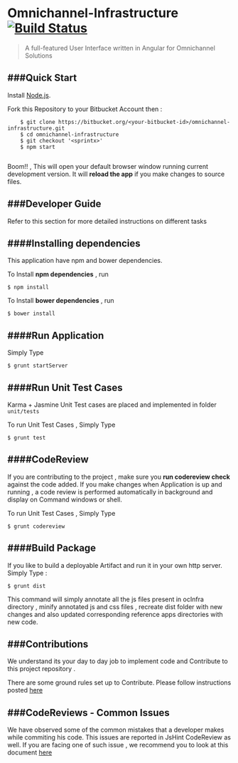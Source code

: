Omnichannel-Infrastructure  [![Build Status](http://ec2-54-72-70-139.eu-west-1.compute.amazonaws.com:8080/buildStatus/icon?job=OCIA-Dev-Client)](http://ec2-54-72-70-139.eu-west-1.compute.amazonaws.com:8080/job/OCIA-Dev-Client/)
================================

> A full-featured User Interface written in Angular for Omnichannel Solutions 

###Quick Start
---

Install [Node.js](https://nodejs.org/download/).

Fork this Repository to your Bitbucket Account then :
   
```
    $ git clone https://bitbucket.org/<your-bitbucket-id>/omnichannel-infrastructure.git
    $ cd omnichannel-infrastructure
    $ git checkout '<sprintx>'
    $ npm start
   
```

Boom!! , This will open your default browser window running current development version. It will **reload the app** if you make changes to source files.


###Developer Guide
---

Refer to this section for more detailed instructions on different tasks

####Installing dependencies
---

This application have npm and bower dependencies.

To Install **npm dependencies** , run
 
 ```
 $ npm install	
 ``` 

To Install **bower dependencies** , run
 
 ```
 $ bower install	
 ``` 

####Run Application
---

Simply Type

 ```
 $ grunt startServer
  ``` 

####Run Unit Test Cases
---

Karma + Jasmine Unit Test cases are placed and implemented in folder `unit/tests`

To run Unit Test Cases , Simply Type

 ```
 $ grunt test
  ```   

####CodeReview
---

If you are contributing to the project , make sure you **run codereview check** against the code added. 
If you make changes when Application is up and running , a code review is performed automatically in background and display on Command windows or shell.

To run Unit Test Cases , Simply Type

 ```
 $ grunt codereview
  ``` 

####Build Package
---

If you like to build a deployable Artifact and run it in your own http server. Simply Type :

 ```
 $ grunt dist
  ``` 

This command will simply annotate all the js files present in ocInfra directory , minify annotated js and css files , recreate dist folder with new changes and also updated corresponding reference apps directories with new code. 

###Contributions
---

We understand its your day to day job to implement code and Contribute to this project repository . 

There are some ground rules set up to Contribute. Please follow instructions posted [here](https://drive.google.com/open?id=1ogAgtSQm53Op5e92nevyGM-KyoPgtzI5hoA4W6ZiisU&authuser=0)

###CodeReviews - Common Issues
---

We have observed some of the common mistakes that a developer makes while commiting his code. This issues are reported in JsHint CodeReview as well. If you are facing one of such issue
, we recommend you to look at this document [here](https://bitbucket.org/cscdev/omnichannel-client/src/43a16ce441b12bb24ae2284aa6002f448d955ad3/docs/CodeReviews.md?at=develop-Sprint5)